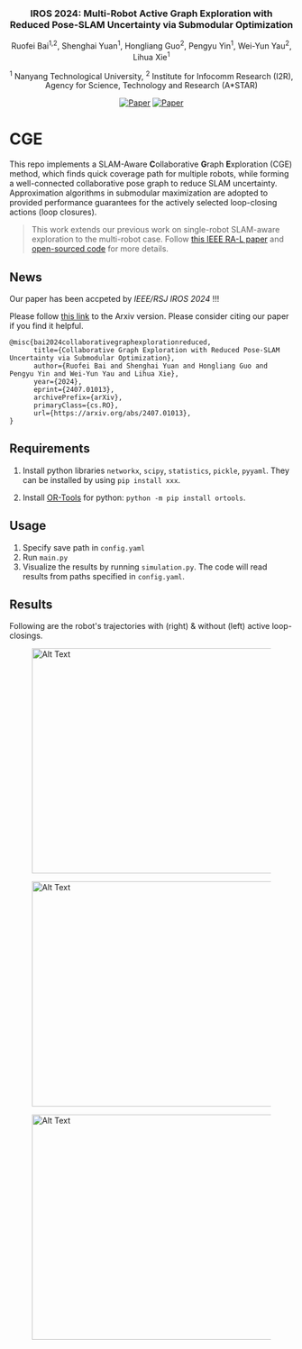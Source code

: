 <div align ="center">

<!-- <img src="./assets/logo.png" width="20%"> -->
<h3> IROS 2024: Multi-Robot Active Graph Exploration with Reduced Pose-SLAM Uncertainty via Submodular Optimization </h3>

Ruofei Bai<sup>1,2</sup>, Shenghai Yuan<sup>1</sup>, Hongliang Guo<sup>2</sup>, Pengyu Yin<sup>1</sup>, Wei-Yun Yau<sup>2</sup>, Lihua Xie<sup>1</sup>

<sup>1</sup> Nanyang Technological University,
<sup>2</sup> Institute for Infocomm Research (I2R), Agency for Science, Technology and Research (A*STAR)

<a href="https://ieeexplore.ieee.org/abstract/document/10802691"><img alt="Paper" src="https://img.shields.io/badge/Paper-IEEE%20Xplore-pink"/></a>
<a href="https://arxiv.org/abs/2407.01013"><img alt="Paper" src="https://img.shields.io/badge/Paper-arXiv-8A2BE2"/></a>
<!-- <a href='https://drive.google.com/drive/folders/1UmZ3vA1cOunB-2wgz8T1fJDebhb-gmax?usp=sharing'><img src='https://img.shields.io/badge/Dataset-UMAD-green' alt='Code&Datasets'></a>
<a href="https://www.youtube.com/watch?v=xORb4H-AyNw"><img alt="Video" src="https://img.shields.io/badge/Video-Youtube-red"/></a>
<a href="https://github.com/IMRL/UMAD/blob/main/Doc/UMAD-Poster.pdf"><img alt="Poster" src="https://img.shields.io/badge/Poster-blue"/></a> -->

</div>


# CGE

This repo implements a SLAM-Aware **C**ollaborative **G**raph **E**xploration (CGE) method, which finds quick coverage path for multiple robots, while forming a well-connected collaborative pose graph to reduce SLAM uncertainty.
Approximation algorithms in submodular maximization are adopted to provided performance guarantees for the actively selected loop-closing actions (loop closures).

> This work extends our previous work on single-robot SLAM-aware exploration to the multi-robot case. Follow [this IEEE RA-L paper](https://ieeexplore-ieee-org.remotexs.ntu.edu.sg/document/10577228) and [open-sourced code](https://github.com/bairuofei/Graph-Based_SLAM-Aware_Exploration) for more details.

## News

Our paper has been accpeted by *IEEE/RSJ IROS 2024* !!! 

Please follow [this link](https://arxiv.org/abs/2407.01013) to the Arxiv version. Please consider citing our paper if you find it helpful.
```
@misc{bai2024collaborativegraphexplorationreduced,
      title={Collaborative Graph Exploration with Reduced Pose-SLAM Uncertainty via Submodular Optimization}, 
      author={Ruofei Bai and Shenghai Yuan and Hongliang Guo and Pengyu Yin and Wei-Yun Yau and Lihua Xie},
      year={2024},
      eprint={2407.01013},
      archivePrefix={arXiv},
      primaryClass={cs.RO},
      url={https://arxiv.org/abs/2407.01013}, 
}
```


## Requirements

1. Install python libraries `networkx`, `scipy`, `statistics`, `pickle`, `pyyaml`. They can be installed by using `pip install xxx`.

2. Install [OR-Tools](https://developers.google.com/optimization/install) for python: `python -m pip install ortools`.

## Usage

1. Specify save path in `config.yaml`
2. Run `main.py`
3. Visualize the results by running `simulation.py`. The code will read results from paths specified in `config.yaml`.


## Results

Following are the robot's trajectories with (right) & without (left) active loop-closings.

<figure>
    <img src="./image/2robot.gif" alt="Alt Text" width="800" height="400">
    <!-- <figcaption style="text-align:center;">Active TSP-based Method</figcaption> -->
</figure>
</div>


<figure>
    <img src="./image/3robot.gif" alt="Alt Text" width="800" height="400">
    <!-- <figcaption style="text-align:center;">Active TSP-based Method</figcaption> -->
</figure>
</div>


<figure>
    <img src="./image/5robot.gif" alt="Alt Text" width="800" height="400">
    <!-- <figcaption style="text-align:center;">Active TSP-based Method</figcaption> -->
</figure>
</div>


